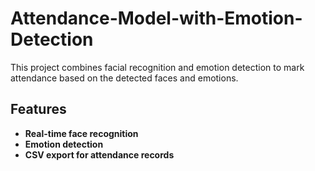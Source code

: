 # Attendance-Model-with-Emotion-Detection

This project combines facial recognition and emotion detection to mark attendance based on the detected faces and emotions.

## Features
- **Real-time face recognition**
- **Emotion detection**
- **CSV export for attendance records**
